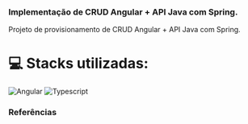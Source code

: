 ### Implementação de CRUD Angular + API Java com Spring.

Projeto de provisionamento de CRUD Angular + API Java com Spring.

# 💻 Stacks utilizadas:
![Angular](https://img.shields.io/badge/Angular-DD0031?style=for-the-badge&logo=angular&logoColor=white)  ![Typescript ](https://img.shields.io/badge/TypeScript-007ACC?style=for-the-badge&logo=typescript&logoColor=white) 


### Referências

